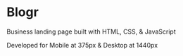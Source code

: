 # Blogr
Business landing page built with HTML, CSS, & JavaScript

Developed for Mobile at 375px & Desktop at 1440px






